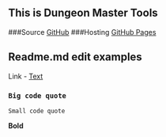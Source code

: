 ## This is Dungeon Master Tools
###Source [GitHub](https://github.com/dmitrolov/dmt2)
###Hosting [GitHub Pages](https://dmitrolov.github.io/dmt2/)


## Readme.md edit examples
Link - [Text](https://sample)

### `Big code quote`
`Small code quote`

**Bold**
